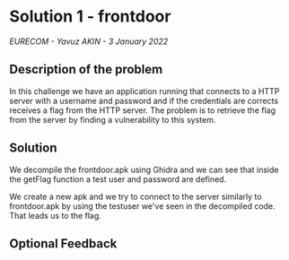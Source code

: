# Solution 1 - frontdoor

*EURECOM - Yavuz AKIN - 3 January 2022*

## Description of the problem

In this challenge we have an application running that connects to a HTTP server with a username and password and if the credentials are corrects receives a flag from the HTTP server. The problem is to retrieve the flag from the server by finding a vulnerability to this system.


## Solution

We decompile the frontdoor.apk using Ghidra and we can see that inside the getFlag function a test user and password are defined. 

We create a new apk and we try to connect to the server similarly to frontdoor.apk by using the testuser we've seen in the decompiled code. That leads us to the flag.
 



## Optional Feedback


